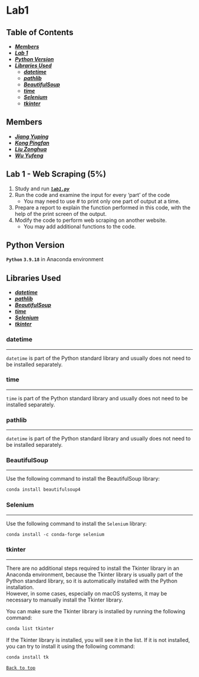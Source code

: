 # Lab1
  
  
## Table of Contents
 * [***Members***](#Members)
 * [***Lab 1***](##Lab-1---Web-Scraping-5)
 * [***Python Version***](#Python-Version)
 * [***Libraries Used***](#Libraries-Used)
   * [***datetime***](#datetime)
   * [***pathlib***](#datetime)
   * [***BeautifulSoup***](#BeautifulSoup)
   * [***time***](#datetime)
   * [***Selenium***](#Selenium)
   * [***tkinter***](#tkinter)
  
  
## Members
 * [***Jiang Yuping***]()
 * [***Kong Pingfan***](https://github.com/KongPingfanCHN)
 * [***Liu Zonghua***]()
 * [***Wu Yufeng***]()
  
  
## Lab 1 - Web Scraping (5%)

1. Study and run [***`lab1.py`***](/lab1.py)
2. Run the code and examine the input for every ‘part’ of the code
   * You may need to use # to print only one part of output at a time.
3. Prepare a report to explain the function performed in this code, with the help of the print screen of the output.
4. Modify the code to perform web scraping on another website.
   * You may add additional functions to the code.
  
  
## Python Version
**`Python`** **`3.9.18`** in  Anaconda environment

  
## Libraries Used
* [***datetime***](#datetime)
* [***pathlib***](#datetime)
* [***BeautifulSoup***](#BeautifulSoup)
* [***time***](#datetime)
* [***Selenium***](#Selenium)
* [***tkinter***](#tkinter)
  
### datetime
---
`datetime` is part of the Python standard library and usually does not need to be installed separately.
  
### time
---
`time` is part of the Python standard library and usually does not need to be installed separately.
  
### pathlib
---
`datetime` is part of the Python standard library and usually does not need to be installed separately.
  
### BeautifulSoup
---
Use the following command to install the BeautifulSoup library:
```css
conda install beautifulsoup4
```
  
### Selenium 
---
Use the following command to install the `Selenium`  library:
```css
conda install -c conda-forge selenium
```
  
### tkinter
---
There are no additional steps required to install the Tkinter library in an Anaconda environment, because the Tkinter library is usually part of the Python standard library, so it is automatically installed with the Python installation.   
However, in some cases, especially on macOS systems, it may be necessary to manually install the Tkinter library.  
  
You can make sure the Tkinter library is installed by running the following command:  

```css
conda list tkinter
```
If the Tkinter library is installed, you will see it in the list. If it is not installed, you can try to install it using the following command:
```css
conda install tk
```

[`Back to top`](#Lab1)
